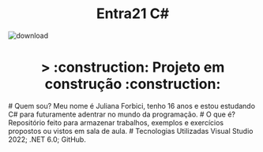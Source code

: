 # <h1 align="center"> Entra21 C# </h1>
![download](https://user-images.githubusercontent.com/105084941/171916068-6188e5ee-ed7b-42df-a175-08d40111bb08.png)
<h1 align="center"> > :construction: Projeto em construção :construction: </h1>
# Quem sou?
Meu nome é Juliana Forbici, tenho 16 anos e estou estudando C# para futuramente adentrar no mundo da programação.
# O que é?
Repositório feito para armazenar trabalhos, exemplos e exercícios propostos ou vistos em sala de aula.
# Tecnologias Utilizadas
Visual Studio 2022;
.NET 6.0;
GitHub.

